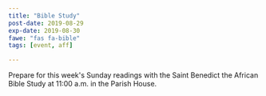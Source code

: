 ```yaml
---
title: "Bible Study"
post-date: 2019-08-29
exp-date: 2019-08-30
fawe: "fas fa-bible"
tags: [event, aff]

---
```

Prepare for this week's Sunday readings with the Saint Benedict the African Bible Study at 11:00 a.m. in the Parish House.